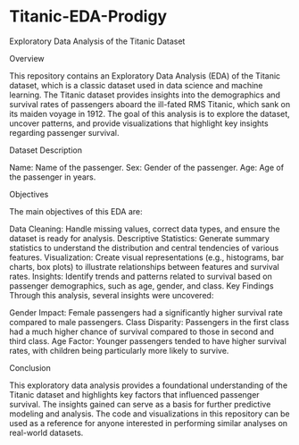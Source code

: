 # Titanic-EDA-Prodigy

Exploratory Data Analysis of the Titanic Dataset

Overview

This repository contains an Exploratory Data Analysis (EDA) of the Titanic dataset, which is a classic dataset used in data science and machine learning. The Titanic dataset provides insights into the demographics and survival rates of passengers aboard the ill-fated RMS Titanic, which sank on its maiden voyage in 1912. The goal of this analysis is to explore the dataset, uncover patterns, and provide visualizations that highlight key insights regarding passenger survival.

Dataset Description

Name: Name of the passenger.
Sex: Gender of the passenger.
Age: Age of the passenger in years.

Objectives

The main objectives of this EDA are:

Data Cleaning: Handle missing values, correct data types, and ensure the dataset is ready for analysis.
Descriptive Statistics: Generate summary statistics to understand the distribution and central tendencies of various features.
Visualization: Create visual representations (e.g., histograms, bar charts, box plots) to illustrate relationships between features and survival rates.
Insights: Identify trends and patterns related to survival based on passenger demographics, such as age, gender, and class.
Key Findings
Through this analysis, several insights were uncovered:

Gender Impact: Female passengers had a significantly higher survival rate compared to male passengers.
Class Disparity: Passengers in the first class had a much higher chance of survival compared to those in second and third class.
Age Factor: Younger passengers tended to have higher survival rates, with children being particularly more likely to survive.

Conclusion

This exploratory data analysis provides a foundational understanding of the Titanic dataset and highlights key factors that influenced passenger survival. The insights gained can serve as a basis for further predictive modeling and analysis. The code and visualizations in this repository can be used as a reference for anyone interested in performing similar analyses on real-world datasets.
